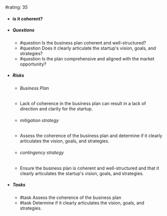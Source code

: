 #rating: 35
- #### is it coherent?
- ##### Questions
  - #question Is the business plan coherent and well-structured?
  - #question Does it clearly articulate the startup's vision, goals, and strategies?
  - #question Is the plan comprehensive and aligned with the market opportunity?
- ##### Risks

  - ###### Business Plan
  - Lack of coherence in the business plan can result in a lack of direction and clarity for the startup.
  - ###### mitigation strategy
  - Assess the coherence of the business plan and determine if it clearly articulates the vision, goals, and strategies.
  - ###### contingency strategy
  - Ensure the business plan is coherent and well-structured and that it clearly articulates the startup's vision, goals, and strategies.
- ##### Tasks
  - #task Assess the coherence of the business plan
  - #task  Determine if it clearly articulates the vision, goals, and strategies.


